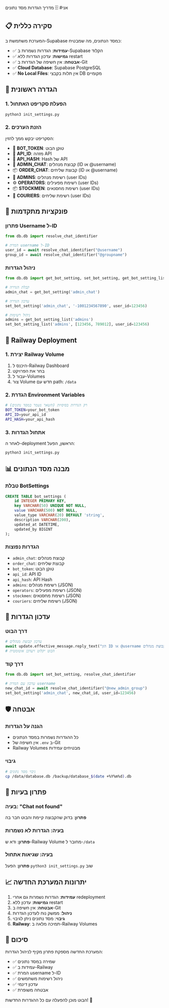 אני# 🗄️ מדריך הגדרות מסד נתונים

## 📋 סקירה כללית

המערכת משתמשת ב-Supabase כמסד הנתונים, מה שמבטיח:
- ✅ **עמידות**: הגדרות נשמרות ב-Supabase הקלוד
- ✅ **גמישות**: עדכון הגדרות ללא restart
- ✅ **אבטחה**: אין חשיפה של הגדרות ב-Git
- ✅ **Cloud Database**: Supabase PostgreSQL
- ✅ **No Local Files**: אין תלות בקבצי DB מקומיים

## 🚀 הגדרה ראשונית

### 1. הפעלת סקריפט האתחול
```bash
python3 init_settings.py
```

### 2. הזנת הערכים
הסקריפט יבקש ממך להזין:
- 🤖 **BOT_TOKEN**: טוקן הבוט
- 🔑 **API_ID**: מזהה API
- 🔐 **API_HASH**: Hash של API
- 👥 **ADMIN_CHAT**: קבוצת מנהלים (ID או @username)
- 📦 **ORDER_CHAT**: קבוצת שליחים (ID או @username)
- 👑 **ADMINS**: רשימת מנהלים (user IDs)
- ⚙️ **OPERATORS**: רשימת מפעילים (user IDs)
- 📦 **STOCKMEN**: רשימת מחסנאים (user IDs)
- 🚚 **COURIERS**: רשימת שליחים (user IDs)

## 🔧 פונקציות מתקדמות

### פתרון Username ל-ID
```python
from db.db import resolve_chat_identifier

# המרת username ל-ID
user_id = await resolve_chat_identifier("@username")
group_id = await resolve_chat_identifier("@groupname")
```

### ניהול הגדרות
```python
from db.db import get_bot_setting, set_bot_setting, get_bot_setting_list, set_bot_setting_list

# קבלת הגדרה
admin_chat = get_bot_setting('admin_chat')

# עדכון הגדרה
set_bot_setting('admin_chat', '-1001234567890', user_id=123456)

# ניהול רשימות
admins = get_bot_setting_list('admins')
set_bot_setting_list('admins', [123456, 789012], user_id=123456)
```

## 🚂 Railway Deployment

### 1. יצירת Railway Volume
1. היכנס ל-Railway Dashboard
2. בחר את הפרויקט
3. עבור ל-Volumes
4. צור Volume חדש עם path: `/data`

### 2. הגדרת Environment Variables
```bash
# רק הגדרות בסיסיות (השאר נשמר במסד נתונים)
BOT_TOKEN=your_bot_token
API_ID=your_api_id
API_HASH=your_api_hash
```

### 3. אתחול הגדרות
לאחר ה-deployment הראשון, הפעל:
```bash
python3 init_settings.py
```

## 📊 מבנה מסד הנתונים

### טבלת BotSettings
```sql
CREATE TABLE bot_settings (
    id INTEGER PRIMARY KEY,
    key VARCHAR(50) UNIQUE NOT NULL,
    value VARCHAR(500) NOT NULL,
    value_type VARCHAR(20) DEFAULT 'string',
    description VARCHAR(200),
    updated_at DATETIME,
    updated_by BIGINT
);
```

### הגדרות נפוצות
- `admin_chat`: קבוצת מנהלים
- `order_chat`: קבוצת שליחים
- `bot_token`: טוקן הבוט
- `api_id`: API ID
- `api_hash`: API Hash
- `admins`: רשימת מנהלים (JSON)
- `operators`: רשימת מפעילים (JSON)
- `stockmen`: רשימת מחסנאים (JSON)
- `couriers`: רשימת שליחים (JSON)

## 🔄 עדכון הגדרות

### דרך הבוט
```python
# עדכון קבוצת מנהלים
await update.effective_message.reply_text("הזן ID או @username של קבוצת מנהלים:")
# הבוט יקלוט ויעדכן אוטומטית
```

### דרך קוד
```python
from db.db import set_bot_setting, resolve_chat_identifier

# עדכון עם המרת username
new_chat_id = await resolve_chat_identifier("@new_admin_group")
set_bot_setting('admin_chat', new_chat_id, user_id=123456)
```

## 🛡️ אבטחה

### הגנה על הגדרות
- כל ההגדרות נשמרות במסד הנתונים
- אין חשיפה של `.env` ב-Git
- Railway Volumes מבטיחים עמידות

### גיבוי
```bash
# גיבוי מסד נתונים
cp /data/database.db /backup/database_$(date +%Y%m%d).db
```

## 🚨 פתרון בעיות

### בעיה: "Chat not found"
**פתרון**: בדוק שהקבוצה קיימת והבוט חבר בה

### בעיה: הגדרות לא נשמרות
**פתרון**: ודא ש-Railway Volume מחובר ל-`/data`

### בעיה: שגיאות אתחול
**פתרון**: הפעל `python3 init_settings.py` שוב

## 📈 יתרונות המערכת החדשה

1. **עמידות**: הגדרות נשמרות גם אחרי redeployment
2. **גמישות**: עדכון ללא restart
3. **אבטחה**: אין חשיפה ב-Git
4. **ניהול**: ממשק נוח לעדכון הגדרות
5. **גיבוי**: מסד נתונים ניתן לגיבוי
6. **Railway**: תמיכה מלאה ב-Railway Volumes

## 🎯 סיכום

המערכת החדשה מספקת פתרון מקיף לניהול הגדרות:
- ✅ שמירה במסד נתונים
- ✅ עמידות ב-Railway
- ✅ המרת username ל-ID
- ✅ ניהול רשימות משתמשים
- ✅ עדכון דינמי
- ✅ אבטחה משופרת

הבוט מוכן להפעלה עם כל ההגדרות החדשות! 🚀
